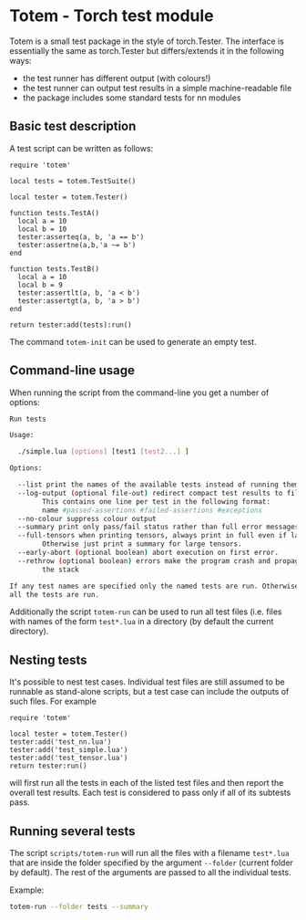 # Totem - Torch test module

Totem is a small test package in the style of torch.Tester. The interface is
essentially the same as torch.Tester but differs/extends it in the following
ways:

* the test runner has different output (with colours!)
* the test runner can output test results in a simple machine-readable file
* the package includes some standard tests for nn modules

## Basic test description

A test script can be written as follows:

    require 'totem'

    local tests = totem.TestSuite()

    local tester = totem.Tester()

    function tests.TestA()
      local a = 10
      local b = 10
      tester:asserteq(a, b, 'a == b')
      tester:assertne(a,b,'a ~= b')
    end

    function tests.TestB()
      local a = 10
      local b = 9
      tester:assertlt(a, b, 'a < b')
      tester:assertgt(a, b, 'a > b')
    end

    return tester:add(tests):run()

The command `totem-init` can be used to generate an empty test.

## Command-line usage

When running the script from the command-line you get a number of options:

```sh
Run tests

Usage:

  ./simple.lua [options] [test1 [test2...] ]

Options:

  --list print the names of the available tests instead of running them.
  --log-output (optional file-out) redirect compact test results to file.
        This contains one line per test in the following format:
        name #passed-assertions #failed-assertions #exceptions
  --no-colour suppress colour output
  --summary print only pass/fail status rather than full error messages.
  --full-tensors when printing tensors, always print in full even if large.
        Otherwise just print a summary for large tensors.
  --early-abort (optional boolean) abort execution on first error.
  --rethrow (optional boolean) errors make the program crash and propagate up
        the stack

If any test names are specified only the named tests are run. Otherwise
all the tests are run.
```

Additionally the script `totem-run` can be used to run all test files (i.e.
files with names of the form `test*.lua` in a directory (by default the current
directory).

## Nesting tests

It's possible to nest test cases. Individual test files are still assumed to be
runnable as stand-alone scripts, but a test case can include the outputs of
such files. For example

    require 'totem'

    local tester = totem.Tester()
    tester:add('test_nn.lua')
    tester:add('test_simple.lua')
    tester:add('test_tensor.lua')
    return tester:run()

will first run all the tests in each of the listed test files and then report
the overall test results. Each test is considered to pass only if all of its
subtests pass.


## Running several tests

The script `scripts/totem-run` will run all the files with a filename
`test*.lua` that are inside the folder specified by the argument `--folder`
(current folder by default). The rest of the arguments are passed to all the
individual tests.

Example:

```sh
totem-run --folder tests --summary
```


